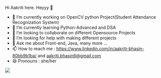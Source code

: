 Hi Aakriti here. Heyyy 👋

- 🔭 I’m currently working on OpenCV python Project(Student Attendance Recognization System)
- 🌱 I’m currently learning Python-Advanced and DSA
- 👯 I’m looking to collaborate on different Opensource Projects
- 🤔 I’m looking for help with making different projects
- 💬 Ask me about Front-end, Java, many more ...
- 📫 How to reach me :  https://www.linkedin.com/in/aakriti-bhasin-80bb9b1ba/ and aakriti.bhasin6@gmail.com 
- 😄 Pronouns : she/her




<img src = 'https://github-readme-stats.vercel.app/api?username=aakriti-06&&show_icons=true&title_color=ffffff&icon_color=bb2acf&text_color=daf7dc&bg_color=151515'>
